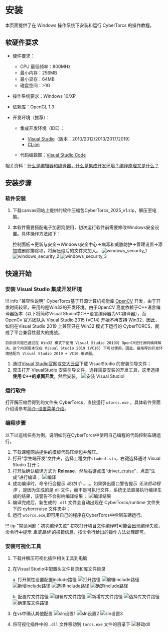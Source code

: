 # 安装

本页面提供了在 Windows 操作系统下安装和运行 CyberTorcs 的操作教程。

## 软硬件要求

- 硬件要求：
    - CPU 最低频率：800MHz
    - 最小内存：256MB
    - 最小显存：64MB
    - 磁盘空间：>1G
- 操作系统要求：Windows 10/XP
- 依赖库：OpenGL 1.3
- 开发环境（推荐）：

    - 集成开发环境（IDE）：
        
        - [Visual Studio](https://visualstudio.microsoft.com/)（版本：2010/2012/2013/2017/2019）
        - [CLion](https://www.jetbrains.com/clion/)

    - 代码编辑器：[Visual Studio Code](https://code.visualstudio.com/)

相关资料：[什么是编辑器和编译器，什么是集成开发环境？编译原理又是什么？](https://zhuanlan.zhihu.com/p/126164350)

## 安装步骤

### 软件安装

1. 下载canvas网站上提供的软件压缩包CyberTorcs_2025_v1.zip，解压至电脑。

2. 本软件需要搭配电子加密狗使用，初次运行软件前需要修改Windows安全设置。具体操作方法如下：

    控制面板->更新与安全->Windows安全中心->病毒和威胁防护->管理设置->添加或删除排除项，将解压缩后的文件夹加入。
![windows_security_1](imgs/install/windows_security_1.png)
![windows_security_2](imgs/install/windows_security_2.png)
![windows_security_3](imgs/install/windows_security_3.png)



## 快速开始

### 安装 Visual Studio 集成开发环境

!!! info "兼容性说明"
    CyberTorcs基于开源计算机视觉库 [OpenCV](https://docs.opencv.org/4.x/) 开发，由于开发时间较早，采用的是Win32的开发环境。由于OpenCV 高度依赖于C++语言编译器版本（以下将简称Visual Studio中C++语言编译器为VC编译器），而 OpenCv 官方团队从 Visual Studio 2015 (VC14) 开始不再支持 Win32，因此，如何在Visual Studio 2019 上兼容只在 Win32 模式下运行的 CyberTORCS，就成了平台兼容性最大的挑战。
    
    目前该问题已通过在 Win32 模式下使用 Visual Studio 2019对 OpenCV进行源码编译解决。这个内测版本仅在 Visual Studio 2019 (VC16) 下可以使用。因此，最推荐的开发环境搭配为 Visual Studio 2019 + VC16 编译器。

1. 通过[Visual Studio官网](https://visualstudio.microsoft.com/vs/older-downloads/)或[交大云盘](https://jbox.sjtu.edu.cn/v/list/ent/936369142)下载 VisualStudio 的安装引导文件；
2. 双击打开 VisualStudio 安装引导文件，选择需要安装的开发工具，这里选择 **使用 C++的桌面开发**，然后安装。
    ![安装 Visual Studio!](imgs/install/vs_install.png)

### 运行软件

打开解压缩后得到的文件夹 CyberTorcs，直接运行 `wtorcs.exe` 。具体软件界面介绍请参考[简介-设置菜单介绍](https://cybertorcs.readthedocs.io/zh_CN/latest/intro_settings/)。

### 编程步骤

以下以巡线任务为例，说明如何在CyberTorcs中使用自己编程的代码控制车辆运行。

1. 下载课程网站提供的模板代码压缩包并解压。
2. 打开“学生端开发”文件夹，选择工程文件`student.sln`，右键选择通过 Visual Studio 打开；
3. 打开后确认编译方式为 **Release**，然后右键点击“driver_cruise”，点击”生成“进行编译；
    ![编译](imgs/install/compile_new.png)
4. 成功编译时，命令行会提示 *成功1个……*。如果弹出窗口警告提示 *无法启动程序* ，是因为生成的是 dll 文件，而不是可执行文件，系统无法直接执行编译生成的结果，该警告不会影响编译结果；
    ![编译结果](imgs/install/compile_result.png)
5. 编译完成后，新生成的 `.dll` 文件会自动出现在 CyberTorcs/runtime 文件夹下的 cybercruise 文件夹中；
6. 运行 `wtorcs.exe`,即可用自己的程序在CyberTorcs中控制车辆运行。


!!! tip "常见问题：初次编译失败"
    初次打开项目文件编译时可能会出现编译失败，命令行中提示 *重定目标* 的报错信息，按命令行给出的操作方法处理即可。

### 安装可视化工具

1. 下载并解压可视化插件相关工具到电脑
2. 在Visual Studio中配置头文件目录和库文件目录
    
    a.  打开属性设置配置include路径
        ![打开路径](imgs/install/sln_property.png)
        ![编辑include路径](imgs/install/include_path_step1.png)
        ![新增include路径](imgs/install/include_path_step2.png)
        ![选择include路径](imgs/install/include_path_step3.png)
        ![确定include路径](imgs/install/include_path_step4.png)

    b. 配置库文件路径
        ![编辑库文件路径](imgs/install/lib_path_step1.png)
        ![新增库文件路径](imgs/install/lib_path_step2.png)
        ![选择库文件路径](imgs/install/lib_path_step3.png)
        ![确定库文件路径](imgs/install/lib_path_step4.png)

3. 在vs中确认其他配置
    ![sln设置1](imgs/install/sln_settings1.png)
    ![sln设置2](imgs/install/sln_settings2.png)
    ![sln设置3](imgs/install/sln_settings3.png)

4. 将可视化插件中的 `.dll` 文件移动到 `torcs.exe` 文件的目录下
    ![移动dll](imgs/install/move_dll_to_exe.png)